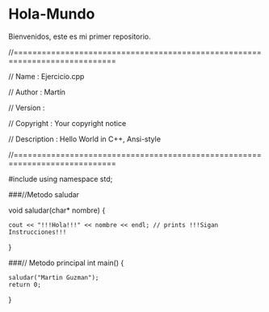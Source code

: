 # Hola-Mundo
Bienvenidos, este es mi primer repositorio.

//============================================================================

// Name        : Ejercicio.cpp

// Author      : Martín

// Version     :

// Copyright   : Your copyright notice

// Description : Hello World in C++, Ansi-style

//============================================================================

#include  <iostream>
using namespace std;

###//Metodo saludar

void saludar(char* nombre) {

	cout << "!!!Hola!!!" << nombre << endl; // prints !!!Sigan Instrucciones!!!
}

###// Metodo principal
int main() {

	saludar("Martin Guzman");
	return 0;

}

